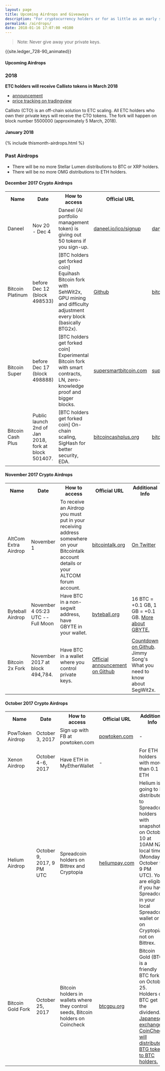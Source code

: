 ```yaml
---
layout: page
title: Upcoming Airdrops and Giveaways
description: "For cryptocurrency holders or for as little as an early signup."
permalink: /airdrops/
date: 2018-01-16 17:07:00 +0100
---
```


> Note: Never give away your private keys.


<p>{{site.ledger_728-90_animated}}</p>

#### Upcoming Airdrops

### 2018

**ETC holders will receive Callisto tokens in March 2018**

* [announcement](https://forum.ethereumclassic.org/t/january-dev-update-commonwealth/404/27)
* [price tracking on tradingview](https://www.tradingview.com/chart/ETCUSDT/z8KYoRPJ-ETC-Hard-Fork-Air-Drop-coming-medium/)

Callisto (CTO) is an off-chain solution to ETC scaling. All ETC holders who own their private keys will receive the CTO tokens. The fork will happen on block number 5500000 (approximately 5 March, 2018).

#### January 2018

{% include thismonth-airdrops.html %}

### Past Airdrops

* There will be no more Stellar Lumen distributions to BTC or XRP holders.
* There will be no more OMG distributions to ETH holders.

#### December 2017 Crypto Airdrops

<table class="airdrops">
  <tr>
    <th>Name</th>
    <th>Date</th>
    <th>How to access</th>
    <th>Official URL</th>
    <th>Additional Info</th>
  </tr>
  <tr>
    <td>Daneel</td>
    <td>Nov 20 - Dec 4</td>
    <td>Daneel (AI portfolio management token) is giving out 50 tokens if you sign-up.</td>
    <td><a rel="nofollow" target="_blank" href="https://daneel.io/ico/signup">daneel.io/ico/signup</a></td>
    <td><a rel="nofollow" target="_blank" href="https://daneel.io/">daneel.io</a></td>
  </tr>
  <tr>
    <td>Bitcoin Platinum</td>
    <td>before Dec 12 (block 498533)</td>
    <td>[BTC holders get forked coin] Equihash Bitcoin fork with SehWit2x, GPU mining and difficulty adjustment every block (basically BTG2x).</td>
    <td><a rel="nofollow" target="_blank" href="https://bitcoinplatinum.github.io/">Github</a></td>
    <td><a rel="nofollow" target="_blank" href="https://bitcoinplatinum.github.io/hardfork.html">bitcoinplatinum.github.io</a></td>
  </tr>
  <tr>
    <td>Bitcoin Super</td>
    <td>before Dec 17 (block 498888)</td>
    <td>[BTC holders get forked coin] Experimental Bitcoin fork with smart contracts, LN, zero-knowledge proof and bigger blocks.</td>
    <td><a rel="nofollow" target="_blank" href="http://supersmartbitcoin.com/">supersmartbitcoin.com</a></td>
    <td><a rel="nofollow" target="_blank" href="http://supersmartbitcoin.com/">supersmartbitcoin.com</a></td>
  </tr>
  <tr>
    <td>Bitcoin Cash Plus</td>
    <td>Public launch 2nd of Jan 2018, fork at block 501407.</td>
    <td>[BTC holders get forked coin] On-chain scaling, SigHash for better security, EDA.</td>
    <td><a rel="nofollow" target="_blank" href="http://www.bitcoincashplus.org/">bitcoincashplus.org</a></td>
    <td><a rel="nofollow" target="_blank" href="http://www.bitcoincashplus.org/">bitcoincashplus.org</a></td>
  </tr>
</table>

#### November 2017 Crypto Airdrops

<table class="airdrops">
  <tr>
    <th>Name</th>
    <th>Date</th>
    <th>How to access</th>
    <th>Official URL</th>
    <th>Additional Info</th>
  </tr>
  <tr>
    <td>AltCom Extra Airdrop</td>
    <td>November 1</td>
    <td>To receive an Airdrop you must put in your receiving address somewhere on your Bitcointalk account details or your ALTCOM forum account.</td>
    <td><a rel="nofollow" target="_blank" href="https://bitcointalk.org/index.php?topic=2105778">bitcointalk.org</a></td>
    <td><a rel="nofollow" target="_blank" href="https://twitter.com/AltComCoin/status/923523496692592640">On Twitter</a></td>
  </tr>
  <tr>
    <td>Byteball Airdrop</td>
    <td>November 4 05:23 UTC -- Full Moon</td>
    <td>Have BTC in a non-segwit address, have GBYTE in your wallet.</td>
    <td><a rel="nofollow" target="_blank" href="https://byteball.org/">byteball.org</a></td>
    <td>16 BTC = +0.1 GB, 1 GB = +0.1 GB.
      <a target="_blank" href="https://www.altcointrading.net/byteball#about-byteball">More about GBYTE.</a></td>
  </tr>
  <tr>
    <td>Bitcoin 2x Fork</td>
    <td>November 2017 at block 494,784.</td>
    <td>Have BTC in a wallet where you control private keys.</td>
    <td><a rel="nofollow" target="_blank" href="https://segwit2x.github.io/segwit2x-announce.html">Official announcement on Github</a></td>
    <td><a rel="nofollow" target="_blank" href="http://bashco.github.io/2x_Countdown/">Countdown on Github</a>.
      <a rel="nofollow" target="_blank" href="https://medium.com/@jimmysong/segwit2x-what-you-need-to-know-about-the-2mb-hard-fork-27749e1544ce"></a>Jimmy Song's What you need to know about SegWit2x.</td>
  </tr>
</table>


#### October 2017 Crypto Airdrops

<table class="airdrops">
  <tr>
    <th>Name</th>
    <th>Date</th>
    <th>How to access</th>
    <th>Official URL</th>
    <th>Additional Info</th>
  </tr>
  <tr>
    <td>PowToken Airdrop</td>
    <td>October 3, 2017</td>
    <td>Sign up with FB at powtoken.com</td>
    <td><a rel="nofollow" target="_blank" href="http://www.powtoken.com/">powtoken.com</a></td>
    <td>-</td>
  </tr>
  <tr>
    <td>Xenon Airdrop</td>
    <td>October 4-6, 2017</td>
    <td>Have ETH in MyEtherWallet</td>
    <td>-</td>
    <td>For ETH holders with more than 0.1 ETH</td>
  </tr>
  <tr>
    <td>Helium Airdrop</td>
    <td>October 9, 2017, 9 PM UTC</td>
    <td>Spreadcoin holders on Bittrex and Cryptopia</td>
    <td><a rel="nofollow" target="_blank" href="https://heliumpay.com/">heliumpay.com</a></td>
    <td>Helium is going to be distributed to Spreadcoin holders with snapshot on October 10 at 10AM NZ local time (Monday October 9, 9 PM UTC). You are eligible if you have Spreadcoin in your local Spreadcoin wallet or on Cryptopia, not on Bittrex.</td>
  </tr>
  <tr>
    <td>Bitcoin Gold Fork</td>
    <td>October 25, 2017</td>
    <td>Bitcoin holders in wallets where they control seeds, Bitcoin holders on Coincheck</td>
    <td><a rel="nofollow" target="_blank" href="http://btcgpu.org/">btcgpu.org</a></td>
    <td>Bitcoin Gold (BTG) is a friendly BTC fork on October 25. Holders of BTC get the dividend. <a rel="nofollow" target="_blank" href="https://pastebin.com/raw/8kz6B57D">Japanese exchange CoinCheck will distribute BTG tokens to BTC holders.</a></td>
  </tr>
</table>
